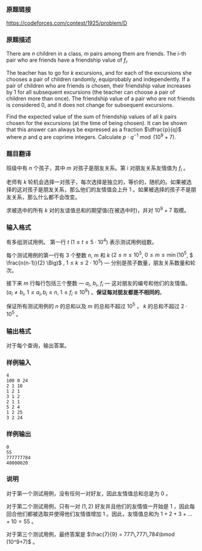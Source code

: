 ### 原题链接
https://codeforces.com/contest/1925/problem/D

### 原题描述

There are $n$ children in a class, $m$ pairs among them are friends. The $i$\-th pair who are friends have a friendship value of $f_i$.

The teacher has to go for $k$ excursions, and for each of the excursions she chooses a pair of children randomly, equiprobably and independently. If a pair of children who are friends is chosen, their friendship value increases by $1$ for all subsequent excursions (the teacher can choose a pair of children more than once). The friendship value of a pair who are not friends is considered $0$, and it does not change for subsequent excursions.

Find the expected value of the sum of friendship values of all $k$ pairs chosen for the excursions (at the time of being chosen). It can be shown that this answer can always be expressed as a fraction $\dfrac{p}{q}$ where $p$ and $q$ are coprime integers. Calculate $p\cdot q^{-1} \bmod (10^9+7)$.

### 题目翻译

班级中有 $n$ 个孩子，其中 $m$ 对孩子是朋友关系。第 i 对朋友关系友情值为 $f_i$ 。

老师有 $k$ 轮机会选择一对孩子，每次选择是独立的，等价的，随机的。如果被选择的这对孩子是朋友关系，那么他们的友情值会上升 $1$ 。如果被选择的孩子不是朋友关系，那么什么都不会改变。

求被选中的所有 $k$ 对的友谊值总和的期望值(在被选中时)，并对 $10^9+7$ 取模。

### 输入格式

有多组测试用例。 第一行 $t$ ($1 \le t \le 5 \cdot 10^4$) 表示测试用例组数。

每个测试用例的第一行有 $3$ 个整数 $n$, $m$ 和 $k$ ($2 \le n \le 10^5$, $0 \le m \le \min \Big(10^5$, $ \frac{n(n-1)}{2} \Big)$ , $1 \le k \le 2 \cdot 10^5$) — 分别是孩子数量，朋友关系数量和轮次。

接下来 $m$ 行每行包括三个整数 — $a_i$, $b_i$, $f_i$ — 这对朋友的编号和他们的友情值。 ($a_i \neq b_i$, $1 \le a_i,b_i \le n$, $1 \le f_i \le 10^9$) 。**保证每对朋友都是不相同的**。

保证所有测试用例的 $n$ 的总和以及 $m$ 的总和不超过 $10^5$ ， $k$ 的总和不超过 $2 \cdot 10^5$ 。

### 输出格式

对于每个查询，输出答案。

### 样例输入

```
4
100 0 24
2 1 10
1 2 1
3 1 2
2 1 1
5 2 4
1 2 25
3 2 24
```

### 样例输出

```
0
55
777777784
40000020
```

### 说明

对于第一个测试用例，没有任何一对好友，因此友情值总和总是为 $0$ 。

对于第二个测试用例，只有一对 $(1, 2)$ 好友并且他们的友情值一开始是 $1$ ，因此每回合他们都被选取并使得他们友情值增加 $1$ 。因此，友情值总和为 $1+2+3+\ldots+10 = 55$ 。

对于第三个测试用例，最终答案是 $\frac{7}{9} = 777\,777\,784\bmod (10^9+7)$ 。